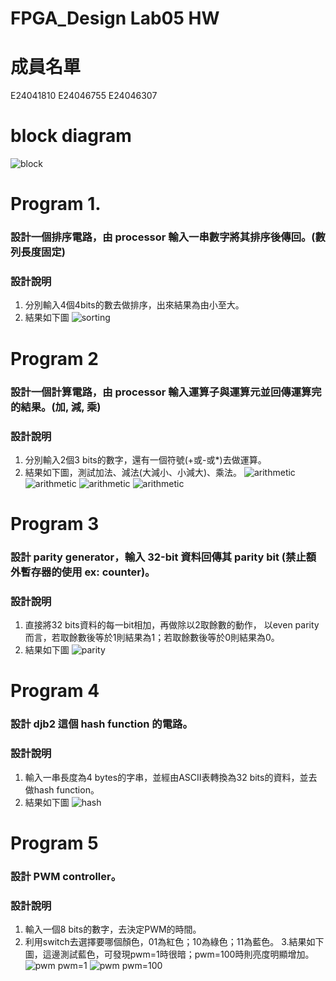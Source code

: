 FPGA_Design Lab05 HW
====

# 成員名單
E24041810 E24046755 E24046307 

# block diagram
![block](image/block_design.JPG)

# Program 1.
### 設計一個排序電路，由 processor 輸入一串數字將其排序後傳回。(數列長度固定)
### 設計說明
1. 分別輸入4個4bits的數去做排序，出來結果為由小至大。
2. 結果如下圖
![sorting](image/sorting.JPG)

# Program 2
### 設計一個計算電路，由 processor 輸入運算子與運算元並回傳運算完的結果。(加, 減, 乘)
### 設計說明
1. 分別輸入2個3 bits的數字，還有一個符號(+或-或*)去做運算。
2. 結果如下圖，測試加法、減法(大減小、小減大)、乘法。
![arithmetic](image/arithmetic1.JPG)
![arithmetic](image/arithmetic2.JPG)
![arithmetic](image/arithmetic3.JPG)
![arithmetic](image/arithmetic4.JPG)

# Program 3
### 設計 parity generator，輸入 32-bit 資料回傳其 parity bit (禁止額外暫存器的使用 ex: counter)。
### 設計說明
1. 直接將32 bits資料的每一bit相加，再做除以2取餘數的動作，
   以even parity而言，若取餘數後等於1則結果為1；若取餘數後等於0則結果為0。
2. 結果如下圖
![parity](image/parity.JPG)

# Program 4
### 設計 djb2 這個 hash function 的電路。
### 設計說明
1. 輸入一串長度為4 bytes的字串，並經由ASCII表轉換為32 bits的資料，並去做hash function。
2. 結果如下圖
![hash](image/hash.JPG)

# Program 5
### 設計 PWM controller。
### 設計說明
1. 輸入一個8 bits的數字，去決定PWM的時間。
2. 利用switch去選擇要哪個顏色，01為紅色；10為綠色；11為藍色。
3.結果如下圖，這邊測試藍色，可發現pwm=1時很暗；pwm=100時則亮度明顯增加。
![pwm](image/pwm1.jpg)
  pwm=1
![pwm](image/pwm2.jpg)
  pwm=100


